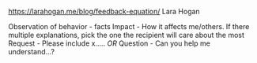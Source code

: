 https://larahogan.me/blog/feedback-equation/
Lara Hogan

Observation of behavior - facts
Impact - How it affects me/others.  If there multiple explanations, pick the one the recipient will care about the most
Request - Please include x.....
*OR*
Question - Can you help me understand...?